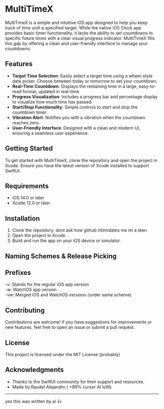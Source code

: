 # MultiTimeX

MultiTimeX is a simple and intuitive iOS app designed to help you keep track of time until a specified target. While the native iOS Clock app provides basic timer functionality, it lacks the ability to set countdowns to specific future times with a clear visual progress indicator. MultiTimeX fills this gap by offering a clean and user-friendly interface to manage your countdowns.

## Features

- **Target Time Selection**: Easily select a target time using a wheel-style date picker. Choose between today or tomorrow to set your countdown.
- **Real-Time Countdown**: Displays the remaining time in a large, easy-to-read format, updated in real-time.
- **Progress Visualization**: Includes a progress bar and percentage display to visualize how much time has passed.
- **Start/Stop Functionality**: Simple controls to start and stop the countdown timer.
- **Vibration Alert**: Notifies you with a vibration when the countdown reaches zero.
- **User-Friendly Interface**: Designed with a clean and modern UI, ensuring a seamless user experience.

## Getting Started

To get started with MultiTimeX, clone the repository and open the project in Xcode. Ensure you have the latest version of Xcode installed to support SwiftUI.



## Requirements

- iOS 14.0 or later
- Xcode 12.0 or later

## Installation

1. Clone the repository. dont ask how github intimidates me im a teen
2. Open the project in Xcode.
3. Build and run the app on your iOS device or simulator.

## Naming Schemes & Release Picking

## Prefixes

-v: Stands for the regular iOS app version  
-w: WatchOS app version  
-vw: Merged iOS and WatchOS versions (under same scheme)  

## Contributing

Contributions are welcome! If you have suggestions for improvements or new features, feel free to open an issue or submit a pull request.

## License

This project is licensed under the MIT License (probably)

## Acknowledgments

- Thanks to the SwiftUI community for their support and resources.
- Made by Raudel Alejandro ( +99% cursor AI lollll)

---

yes this was written by ai 👍

